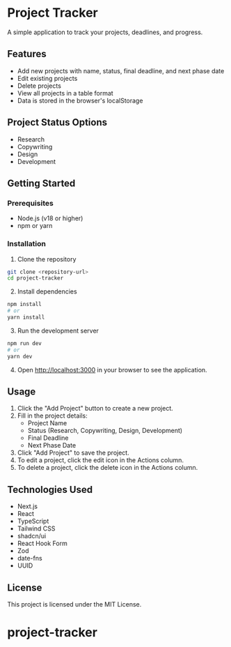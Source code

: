 # Project Tracker

A simple application to track your projects, deadlines, and progress.

## Features

- Add new projects with name, status, final deadline, and next phase date
- Edit existing projects
- Delete projects
- View all projects in a table format
- Data is stored in the browser's localStorage

## Project Status Options

- Research
- Copywriting
- Design
- Development

## Getting Started

### Prerequisites

- Node.js (v18 or higher)
- npm or yarn

### Installation

1. Clone the repository
```bash
git clone <repository-url>
cd project-tracker
```

2. Install dependencies
```bash
npm install
# or
yarn install
```

3. Run the development server
```bash
npm run dev
# or
yarn dev
```

4. Open [http://localhost:3000](http://localhost:3000) in your browser to see the application.

## Usage

1. Click the "Add Project" button to create a new project.
2. Fill in the project details:
   - Project Name
   - Status (Research, Copywriting, Design, Development)
   - Final Deadline
   - Next Phase Date
3. Click "Add Project" to save the project.
4. To edit a project, click the edit icon in the Actions column.
5. To delete a project, click the delete icon in the Actions column.

## Technologies Used

- Next.js
- React
- TypeScript
- Tailwind CSS
- shadcn/ui
- React Hook Form
- Zod
- date-fns
- UUID

## License

This project is licensed under the MIT License.
# project-tracker
